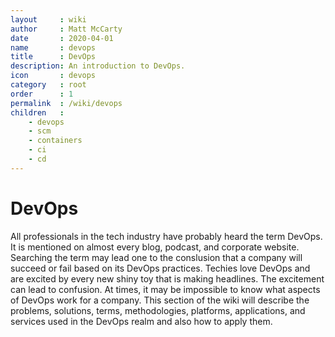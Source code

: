 ```yaml
---
layout     : wiki
author     : Matt McCarty
date       : 2020-04-01
name       : devops
title      : DevOps
description: An introduction to DevOps.
icon       : devops
category   : root
order      : 1
permalink  : /wiki/devops
children   :
    - devops
    - scm
    - containers
    - ci
    - cd
---
```

# DevOps

All professionals in the tech industry have probably heard the term DevOps. It is mentioned on almost every blog, podcast, and corporate website. Searching the term may lead one to the conslusion that a company will succeed or fail based on its DevOps practices. Techies love DevOps and are excited by every new shiny toy that is making headlines. The excitement can lead to confusion. At times, it may be impossible to know what aspects of DevOps work for a company. This section of the wiki will describe the problems, solutions, terms, methodologies, platforms, applications, and services used in the DevOps realm and also how to apply them.


